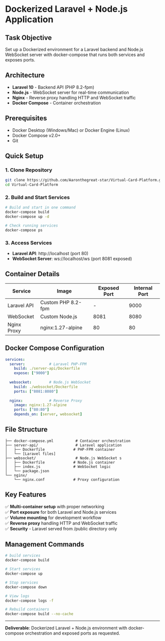 # Dockerized Laravel + Node.js Application

## Task Objective
Set up a Dockerized environment for a Laravel backend and Node.js WebSocket server with docker-compose that runs both services and exposes ports.

## Architecture
- **Laravel 10** - Backend API (PHP 8.2-fpm)  
- **Node.js** - WebSocket server for real-time communication
- **Nginx** - Reverse proxy handling HTTP and WebSocket traffic
- **Docker Compose** - Container orchestration

## Prerequisites
- Docker Desktop (Windows/Mac) or Docker Engine (Linux)
- Docker Compose v2.0+
- Git

## Quick Setup

### 1. Clone Repository
```bash
git clone https://github.com/Aaronthegreat-star/Virtual-Card-Platform.git
cd Virtual-Card-Platform
```

### 2. Build and Start Services
```bash
# Build and start in one command 
docker-compose build
docker-compose up -d

# Check running services
docker-compose ps
```

### 3. Access Services
- **Laravel API**: http://localhost (port 80)
- **WebSocket Server**: ws://localhost/ws (port 8081 exposed)

## Container Details

| Service | Image | Exposed Port | Internal Port |
|---------|-------|--------------|---------------|
| Laravel API | Custom PHP 8.2-fpm | - | 9000 |
| WebSocket | Custom Node.js | 8081 | 8080 |
| Nginx Proxy | nginx:1.27-alpine | 80 | 80 |

## Docker Compose Configuration

```yaml
services:
  server:           # Laravel PHP-FPM
    build: ./server-api/Dockerfile
    expose: ["9000"]
    
  websocket:        # Node.js WebSocket
    build: ./websocket/Dockerfile  
    ports: ["8081:8080"]
    
  nginx:            # Reverse Proxy
    image: nginx:1.27-alpine
    ports: ["80:80"]
    depends_on: [server, websocket]
```

## File Structure
```
├── docker-compose.yml          # Container orchestration
├── server-api/                 # Laravel application
│   ├── Dockerfile             # PHP-FPM container
│   └── [Laravel files]
├── websocket/                  # Node.js WebSocket s
│   ├── Dockerfile             # Node.js container
│   ├── index.js               # WebSocket logic
│   └── package.json
└── nginx/
    └── nginx.conf             # Proxy configuration
```

## Key Features
✅ **Multi-container setup** with proper networking  
✅ **Port exposure** for both Laravel and Node.js services  
✅ **Volume mounting** for development workflow  
✅ **Reverse proxy** handling HTTP and WebSocket traffic  
✅ **Security** - Laravel served from /public directory only  

## Management Commands
```bash
# build services
docker-compose build

# Start services
docker-compose up

# Stop services  
docker-compose down

# View logs
docker-compose logs -f

# Rebuild containers
docker-compose build --no-cache
```

---

**Deliverable**: Dockerized Laravel + Node.js environment with docker-compose orchestration and exposed ports as requested.
